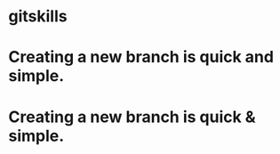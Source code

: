 # gitskills
# Creating a new branch is quick and simple.
# Creating a new branch is quick & simple.
